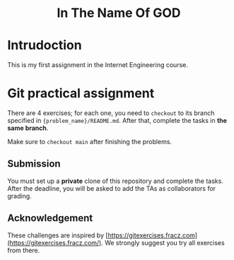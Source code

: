 <div align="center">
  <h1>In The Name Of GOD</h1>
</div>

# Intrudoction
This is my first assignment in the Internet Engineering course.

# Git practical assignment

There are 4 exercises; for each one, you need to `checkout` to its branch specified in `{problem_name}/README.md`. After that, complete the tasks in **the same branch**.

Make sure to `checkout main` after finishing the problems. 
## Submission
You must set up a **private** clone of this repository and complete the tasks. After the deadline, you will be asked to add the TAs as collaborators for grading. 


## Acknowledgement
These challenges are inspired by [https://gitexercises.fracz.com](https://gitexercises.fracz.com/). We strongly suggest you try all exercises from there.
